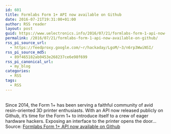 ```yaml
---
id: 601
title: Formlabs Form 1+ API now available on Github
date: 2016-07-21T19:31:00+01:00
author: RSS reader
layout: post
guid: https://www.uelectronics.info/2016/07/21/formlabs-form-1-api-now-available-on-github/
permalink: /2016/07/21/formlabs-form-1-api-now-available-on-github/
rss_pi_source_url:
  - https://feedproxy.google.com/~r/hackaday/LgoM/~3/n6rp3WwiNSI/
rss_pi_source_md5:
  - 89f465182ab0453e268237ce6e98f699
rss_pi_canonical_url:
  - my_blog
categories:
  - RSS
tags:
  - RSS
---
```

&#013;  
Since 2014, the Form 1+ has been serving a faithful community of avid resin-oriented 3D printer enthusiasts. With an API now released publicly on Github, it’s time for the Form 1+ to introduce itself to a crew of eager hardware hackers. Exposing an interface to the printer opens the door…&#013;  
Source: <a href="https://feedproxy.google.com/~r/hackaday/LgoM/~3/n6rp3WwiNSI/" target="_blank">Formlabs Form 1+ API now available on Github</a>